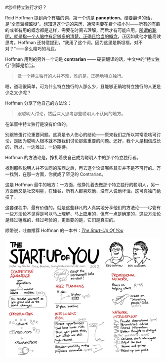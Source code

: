#怎样特立独行才好？

Reid Hoffman 提到两个有趣的词，第一个词是 **panopticon**。硬要翻译的话，是“全景监控监狱”。想知道这个词的来历，通常需要花费个把小时——所有的有趣的或者有用的概念都是这样，需要花时间去理解，而后才有可能应用。[所谓的聪明，就是指一个人脑中有足够多的清楚、正确且恰当的概念](how-to-know-someone-is-smart-enough.html)，正因如此他才能高效思考。Hoffman 还特意提到，“我用了这个词，因为这里是斯坦福，对不对？”——多么精巧的马屁。

Hoffman 用到的另外一个词是 **contrarian** —— 硬要翻译的话，中文中的“特立独行”倒算是恰当。

> 做一个特立独行的人并不难，难的是，正确地特立独行。

嗯，道理很简单，可为什么特立独行的人那么少，且能够正确地特立独行的人更是少之又少呢？

Hoffman 分享了他自己的方法论：

> 跟聪明人讨论，然后深入思考那些聪明人不认同的地方。

在笨蛋中特立独行是没有价值的。

别跟笨蛋讨论重要问题。这真是令人伤心的结论——原来我们之所以常常没啥可讨论，是因为聪明人根本就不跟我们讨论那些重要的问题。还好，我个人是相信成长的，所以，一边难过，一边期待。

Hoffman 的方法论是，挣扎着使自己成为聪明人中的那个特立独行者。

找到那些聪明人并不认同的东西之后，再去逐个论证哪些其实并不是不可行的。万一找到，在那一方面，你就成了罕见的 Contrarian。

这是 Hoffman 最牛的地方：一方面，他挣扎着去做那个特立独行的聪明人，另一方面他又是社交明星，在硅谷，所有人都喜欢他，没有人说他坏话。这可真独门绝技了。

这套课程中，最有价值的，就是这些非凡的人真实地分享他们的方法论——尽管有一些方法论不见得是可以马上理解、马上应用的，但有一点是确定的，这些方法论是经过锤炼的，经过考验的，更重要的是，它们是真实的。

顺带说，吐血推荐 Hoffman 的一本书：*[The Start-Up Of You](http://www.thestartupofyou.com)*

![](rsc/sacha-chua-book-notes.png)